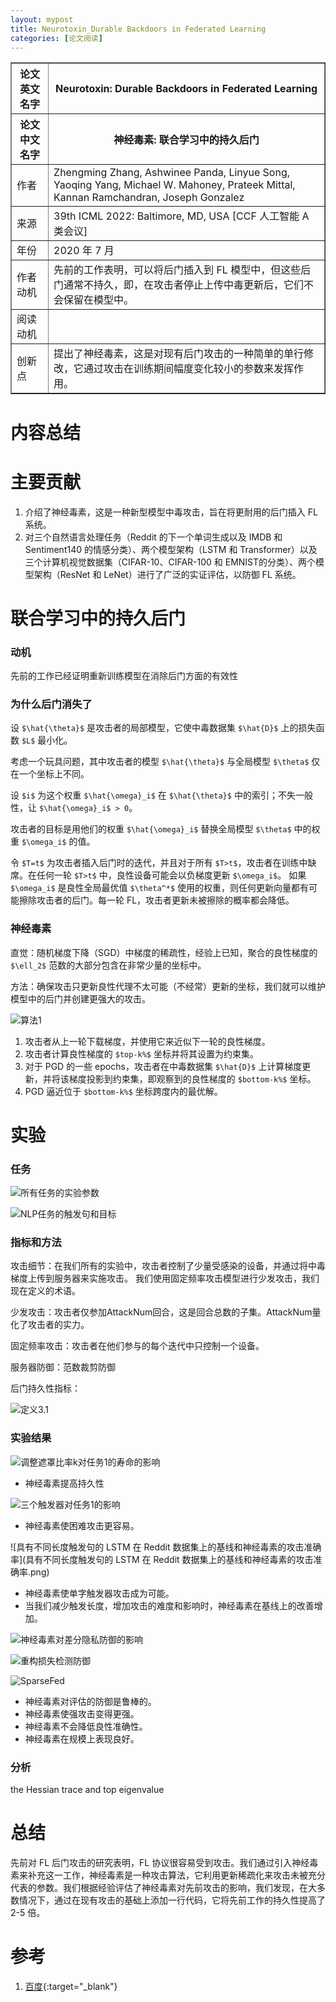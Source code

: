 ```yaml
---
layout: mypost
title: Neurotoxin_Durable Backdoors in Federated Learning
categories: [论文阅读]
---
```


<table border="1">
    <tr>
        <th>论文英文名字</th>
        <th>Neurotoxin: Durable Backdoors in Federated Learning</th>
    </tr>
    <tr>
        <th>论文中文名字</th>
        <th>神经毒素: 联合学习中的持久后门</th>
    </tr>
    <tr>
        <td>作者</td>
        <td>Zhengming Zhang, Ashwinee Panda, Linyue Song, Yaoqing Yang, Michael W. Mahoney, Prateek Mittal, Kannan Ramchandran, Joseph Gonzalez</td>
    </tr>
    <tr>
        <td>来源</td>
        <td>39th ICML 2022: Baltimore, MD, USA [CCF 人工智能 A 类会议]</td>
    </tr>
    <tr>
        <td>年份</td>
        <td>2020 年 7 月</td>
    </tr>
    <tr>
        <td>作者动机</td>
        <td>先前的工作表明，可以将后门插入到 FL 模型中，但这些后门通常不持久，即，在攻击者停止上传中毒更新后，它们不会保留在模型中。</td>
    </tr>
    <tr>
        <td>阅读动机</td>
        <td></td>
    </tr>
    <tr>
        <td>创新点</td>
        <td>提出了神经毒素，这是对现有后门攻击的一种简单的单行修改，它通过攻击在训练期间幅度变化较小的参数来发挥作用。</td>
    </tr>
</table>

# 内容总结

# 主要贡献

1. 介绍了神经毒素，这是一种新型模型中毒攻击，旨在将更耐用的后门插入 FL 系统。
2. 对三个自然语言处理任务（Reddit 的下一个单词生成以及 IMDB 和 Sentiment140 的情感分类）、两个模型架构（LSTM 和 Transformer）以及三个计算机视觉数据集（CIFAR-10、CIFAR-100 和 EMNIST的分类）、两个模型架构（ResNet 和 LeNet）进行了广泛的实证评估，以防御 FL 系统。

# 联合学习中的持久后门

### 动机

先前的工作已经证明重新训练模型在消除后门方面的有效性

### 为什么后门消失了

设 `$\hat{\theta}$` 是攻击者的局部模型，它使中毒数据集 `$\hat{D}$` 上的损失函数 `$L$` 最小化。

考虑一个玩具问题，其中攻击者的模型 `$\hat{\theta}$` 与全局模型 `$\theta$` 仅在一个坐标上不同。

设 `$i$` 为这个权重 `$\hat{\omega}_i$` 在 `$\hat{\theta}$` 中的索引；不失一般性，让 `$\hat{\omega}_i$ > 0`。

攻击者的目标是用他们的权重 `$\hat{\omega}_i$` 替换全局模型 `$\theta$` 中的权重 `$\omega_i$` 的值。

令 `$T=t$` 为攻击者插入后门时的迭代，并且对于所有 `$T>t$`，攻击者在训练中缺席。在任何一轮 `$T>t$` 中，良性设备可能会以负梯度更新 `$\omega_i$`。 如果 `$\omega_i$` 是良性全局最优值 `$\theta^*$` 使用的权重，则任何更新向量都有可能擦除攻击者的后门。每一轮 FL，攻击者更新未被擦除的概率都会降低。

### 神经毒素

直觉：随机梯度下降（SGD）中梯度的稀疏性，经验上已知，聚合的良性梯度的 `$\ell_2$` 范数的大部分包含在非常少量的坐标中。

方法：确保攻击只更新良性代理不太可能（不经常）更新的坐标，我们就可以维护模型中的后门并创建更强大的攻击。

![算法1](算法1.png)

1. 攻击者从上一轮下载梯度，并使用它来近似下一轮的良性梯度。
2. 攻击者计算良性梯度的 `$top-k%$` 坐标并将其设置为约束集。
3. 对于 PGD 的一些 epochs，攻击者在中毒数据集 `$\hat{D}$` 上计算梯度更新，并将该梯度投影到约束集，即观察到的良性梯度的 `$bottom-k%$` 坐标。  
4. PGD 逼近位于 `$bottom-k%$` 坐标跨度内的最优解。

# 实验

### 任务

![所有任务的实验参数](所有任务的实验参数.png)

![NLP任务的触发句和目标](NLP任务的触发句和目标.png)

### 指标和方法

攻击细节：在我们所有的实验中，攻击者控制了少量受感染的设备，并通过将中毒梯度上传到服务器来实施攻击。 我们使用固定频率攻击模型进行少发攻击，我们现在定义的术语。

少发攻击：攻击者仅参加AttackNum回合，这是回合总数的子集。AttackNum量化了攻击者的实力。

固定频率攻击：攻击者在他们参与的每个迭代中只控制一个设备。

服务器防御：范数裁剪防御

后门持久性指标：

![定义3.1](定义3.1.png)

### 实验结果

![调整遮罩比率k对任务1的寿命的影响](调整遮罩比率k对任务1的寿命的影响.png)

+ 神经毒素提高持久性

![三个触发器对任务1的影响](三个触发器对任务1的影响.png)

+ 神经毒素使困难攻击更容易。

![具有不同长度触发句的 LSTM 在 Reddit 数据集上的基线和神经毒素的攻击准确率](具有不同长度触发句的 LSTM 在 Reddit 数据集上的基线和神经毒素的攻击准确率.png)

+ 神经毒素使单字触发器攻击成为可能。
+ 当我们减少触发长度，增加攻击的难度和影响时，神经毒素在基线上的改善增加。

![神经毒素对差分隐私防御的影响](神经毒素对差分隐私防御的影响.png)

![重构损失检测防御](重构损失检测防御.png)

![SparseFed](SparseFed.png)

+ 神经毒素对评估的防御是鲁棒的。
&nbsp;
+ 神经毒素使强攻击变得更强。
+ 神经毒素不会降低良性准确性。
+ 神经毒素在规模上表现良好。

### 分析

the Hessian trace and top eigenvalue

# 总结

先前对 FL 后门攻击的研究表明，FL 协议很容易受到攻击。我们通过引入神经毒素来补充这一工作，神经毒素是一种攻击算法，它利用更新稀疏化来攻击未被充分代表的参数。我们根据经验评估了神经毒素对先前攻击的影响，我们发现，在大多数情况下，通过在现有攻击的基础上添加一行代码，它将先前工作的持久性提高了 2-5 倍。

# 参考

1. [百度](https://www.baidu.com){:target="_blank"}